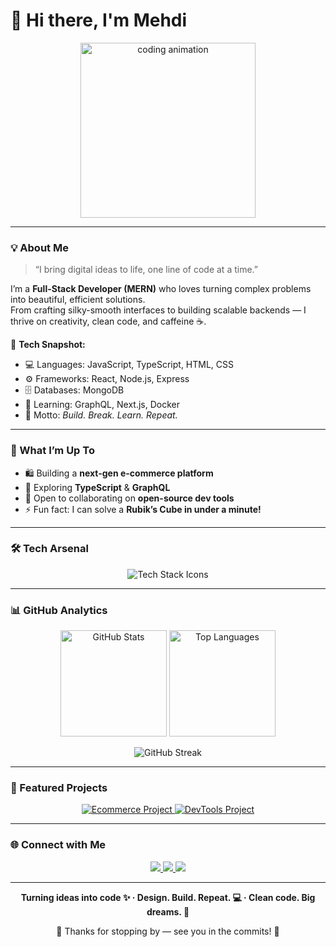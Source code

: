 # 👋 Hi there, I'm Mehdi  

<p align="center">
  <img src="https://media2.giphy.com/media/v1.Y2lkPTc5MGI3NjExNjhmZzA5a3E5cTlnMm9hczA1NjZpNjh6cGZ6MHFycTZ3ZTVuZnkwcCZlcD12MV9pbnRlcm5hbF9naWZfYnlfaWQmY3Q9Zw/qgQUggAC3Pfv687qPC/giphy.gif" width="280" alt="coding animation" />
</p>

---

### 💡 About Me  

> “I bring digital ideas to life, one line of code at a time.”

I’m a **Full-Stack Developer (MERN)** who loves turning complex problems into beautiful, efficient solutions.  
From crafting silky-smooth interfaces to building scalable backends — I thrive on creativity, clean code, and caffeine ☕.

🧠 **Tech Snapshot:**  
- 💻 Languages: JavaScript, TypeScript, HTML, CSS  
- ⚙️ Frameworks: React, Node.js, Express  
- 🗄️ Databases: MongoDB  
- 🧩 Learning: GraphQL, Next.js, Docker  
- 🧠 Motto: *Build. Break. Learn. Repeat.*

---

### 🚀 What I’m Up To  

- 🛍 Building a **next-gen e-commerce platform**  
- 🌱 Exploring **TypeScript** & **GraphQL**  
- 👯 Open to collaborating on **open-source dev tools**  
- ⚡ Fun fact: I can solve a **Rubik’s Cube in under a minute!**

---

### 🛠️ Tech Arsenal  

<p align="center">
  <img src="https://skillicons.dev/icons?i=javascript,typescript,react,nextjs,nodejs,express,mongodb,graphql,html,css,tailwind,git,vscode,figma&theme=dark&perline=7" alt="Tech Stack Icons" />
</p>

---

### 📊 GitHub Analytics  

<p align="center">
  <img src="https://github-readme-stats.vercel.app/api?username=MedGit1000&show_icons=true&theme=tokyonight&hide_border=true&count_private=true" height="170" alt="GitHub Stats" />
  <img src="https://github-readme-stats.vercel.app/api/top-langs/?username=MedGit1000&layout=compact&theme=tokyonight&hide_border=true&langs_count=6" height="170" alt="Top Languages" />
</p>

<p align="center">
  <img src="https://github-readme-streak-stats.herokuapp.com/?user=MedGit1000&theme=tokyonight&hide_border=true" alt="GitHub Streak" />
</p>

---

### 🧩 Featured Projects  

<p align="center">
  <a href="https://github.com/MedGit1000/Ecommerce-App" target="_blank">
    <img src="https://img.shields.io/badge/Ecommerce%20Platform-%2312100E.svg?&style=for-the-badge&logo=github&logoColor=white" alt="Ecommerce Project" />
  </a>
  <a href="https://github.com/MedGit1000/DevTools-Library" target="_blank">
    <img src="https://img.shields.io/badge/DevTools%20Library-%230A66C2.svg?&style=for-the-badge&logo=codepen&logoColor=white" alt="DevTools Project" />
  </a>
</p>

---

### 🌐 Connect with Me  

<p align="center">
  <a href="https://github.com/MedGit1000" target="_blank">
    <img src="https://img.shields.io/badge/GitHub-181717?style=for-the-badge&logo=github&logoColor=white" />
  </a>
  <a href="https://www.linkedin.com/in/rezqi-mehdi/" target="_blank">
    <img src="https://img.shields.io/badge/LinkedIn-0A66C2?style=for-the-badge&logo=linkedin&logoColor=white" />
  </a>
  <a href="mailto:adamrezqi555@gmail.com">
    <img src="https://img.shields.io/badge/Email-D14836?style=for-the-badge&logo=gmail&logoColor=white" />
  </a>
</p>

---

<p align="center"><b>Turning ideas into code ✨ · Design. Build. Repeat. 💻 · Clean code. Big dreams. 🚀</b></p>



<p align="center">💫 Thanks for stopping by — see you in the commits! 💫</p>
